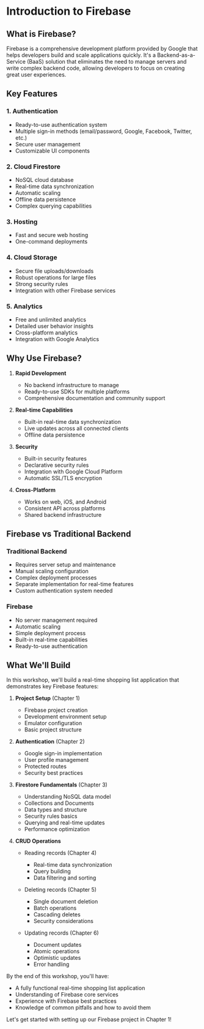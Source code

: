 # Introduction to Firebase

## What is Firebase?

Firebase is a comprehensive development platform provided by Google that helps developers build and scale applications quickly. It's a Backend-as-a-Service (BaaS) solution that eliminates the need to manage servers and write complex backend code, allowing developers to focus on creating great user experiences.

## Key Features

### 1. Authentication

- Ready-to-use authentication system
- Multiple sign-in methods (email/password, Google, Facebook, Twitter, etc.)
- Secure user management
- Customizable UI components

### 2. Cloud Firestore

- NoSQL cloud database
- Real-time data synchronization
- Automatic scaling
- Offline data persistence
- Complex querying capabilities

### 3. Hosting

- Fast and secure web hosting
- One-command deployments

### 4. Cloud Storage

- Secure file uploads/downloads
- Robust operations for large files
- Strong security rules
- Integration with other Firebase services

### 5. Analytics

- Free and unlimited analytics
- Detailed user behavior insights
- Cross-platform analytics
- Integration with Google Analytics

## Why Use Firebase?

1. **Rapid Development**

   - No backend infrastructure to manage
   - Ready-to-use SDKs for multiple platforms
   - Comprehensive documentation and community support

2. **Real-time Capabilities**

   - Built-in real-time data synchronization
   - Live updates across all connected clients
   - Offline data persistence

3. **Security**

   - Built-in security features
   - Declarative security rules
   - Integration with Google Cloud Platform
   - Automatic SSL/TLS encryption

4. **Cross-Platform**
   - Works on web, iOS, and Android
   - Consistent API across platforms
   - Shared backend infrastructure

## Firebase vs Traditional Backend

### Traditional Backend

- Requires server setup and maintenance
- Manual scaling configuration
- Complex deployment processes
- Separate implementation for real-time features
- Custom authentication system needed

### Firebase

- No server management required
- Automatic scaling
- Simple deployment process
- Built-in real-time capabilities
- Ready-to-use authentication

## What We'll Build

In this workshop, we'll build a real-time shopping list application that demonstrates key Firebase features:

1. **Project Setup** (Chapter 1)

   - Firebase project creation
   - Development environment setup
   - Emulator configuration
   - Basic project structure

2. **Authentication** (Chapter 2)

   - Google sign-in implementation
   - User profile management
   - Protected routes
   - Security best practices

3. **Firestore Fundamentals** (Chapter 3)

   - Understanding NoSQL data model
   - Collections and Documents
   - Data types and structure
   - Security rules basics
   - Querying and real-time updates
   - Performance optimization

4. **CRUD Operations**

   - Reading records (Chapter 4)

     - Real-time data synchronization
     - Query building
     - Data filtering and sorting

   - Deleting records (Chapter 5)

     - Single document deletion
     - Batch operations
     - Cascading deletes
     - Security considerations

   - Updating records (Chapter 6)
     - Document updates
     - Atomic operations
     - Optimistic updates
     - Error handling

By the end of this workshop, you'll have:

- A fully functional real-time shopping list application
- Understanding of Firebase core services
- Experience with Firebase best practices
- Knowledge of common pitfalls and how to avoid them

Let's get started with setting up our Firebase project in Chapter 1!
